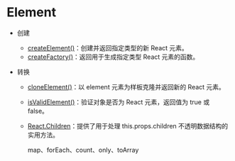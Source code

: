 # Element

- 创建

    - [createElement()](https://zh-hans.reactjs.org/docs/react-api.html#createelement)：创建并返回指定类型的新 React 元素。
    - [createFactory()](https://zh-hans.reactjs.org/docs/react-api.html#createfactory)：返回用于生成指定类型 React 元素的函数。

- 转换

    - [cloneElement()](https://zh-hans.reactjs.org/docs/react-api.html#cloneelement)：以 element 元素为样板克隆并返回新的 React 元素。
    - [isValidElement()](https://zh-hans.reactjs.org/docs/react-api.html#isvalidelement)：验证对象是否为 React 元素，返回值为 true 或 false。
    - [React.Children](https://zh-hans.reactjs.org/docs/react-api.html#reactchildren)：提供了用于处理 this.props.children 不透明数据结构的实用方法。

        map、forEach、count、only、toArray
